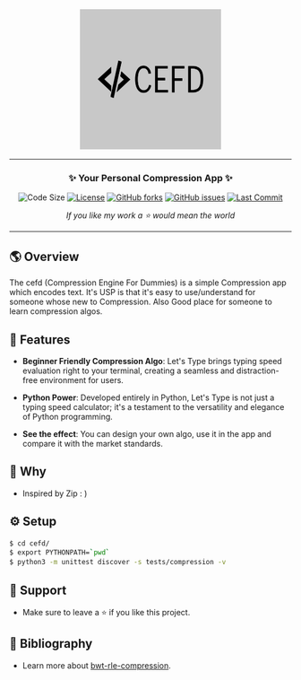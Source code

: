 <div align='center'>
<img src="assets/images/logo-trans.png" width=50%  height=250px>
<hr>

### **✨ Your Personal Compression App ✨**

![Code Size](https://img.shields.io/github/languages/code-size/namansharma18899/cefd)
[![License](https://img.shields.io/badge/license-MIT-blue.svg)](https://github.com/namansharma18899/cefd/blob/main/LICENSE)
[![GitHub forks](https://img.shields.io/github/forks/namansharma18899/cefd)](https://github.com/namansharma18899/cefd/network)
[![GitHub issues](https://img.shields.io/github/issues/namansharma18899/cefd)](https://github.com/namansharma18899/cefd/issues)
[![Last Commit](https://img.shields.io/github/last-commit/namansharma18899/cefd)](https://github.com/namansharma18899/cefd/commits/main)

*If you like my work a ⭐ would mean the world*
</div>

---

## 🌎 Overview
The cefd (Compression Engine For Dummies) is a simple Compression app which encodes text. It's USP is that it's easy to use/understand for someone whose new to Compression.
Also Good place for someone to learn compression algos.

## 🫧 Features
- **Beginner Friendly Compression Algo**: Let's Type brings typing speed evaluation right to your terminal, creating a seamless and distraction-free environment for users.

- **Python Power**: Developed entirely in Python, Let's Type is not just a typing speed calculator; it's a testament to the versatility and elegance of Python programming.

- **See the effect**: You can design your own algo, use it in the app and compare it with the market standards.

## 🤨 Why
- Inspired by Zip : )

## ⚙️ Setup
```bash
$ cd cefd/
$ export PYTHONPATH=`pwd`
$ python3 -m unittest discover -s tests/compression -v
```

## 🤗 Support
- Make sure to leave a ⭐ if you like this project.

## 📖 Bibliography

- Learn more about [bwt-rle-compression](https://www.baeldung.com/cs/bwt-rle-compression-algorithm-for-short-text-strings).
